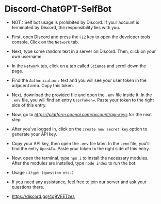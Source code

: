 # Discord-ChatGPT-SelfBot
- NOT : Self bot usage is prohibited by Discord. If your account is terminated by Discord, the responsibility lies with you.

 - First, open Discord and press the `F12` key to open the developer tools console. Click on the `Network` tab.

 - Next, type some random text in a server on Discord. Then, click on your own username.

 - In the `Network` tab, click on a tab called `Science` and scroll down the page.

 - Find the `Authorization:` text and you will see your user token in the adjacent area. Copy this token.
  
 - Next, download the provided file and open the `.env` file inside it. In the `.env` file, you will find an entry `UserToken=`. Paste your token to the right side of this entry.

 - Now, go to *https://platform.openai.com/account/api-keys* for the next step.

 - After you've logged in, click on the `create new secret key` option to generate your API key.

 - Copy your API key, then open the `.env` file later. In the `.env` file, you'll find the entry `OpenAI=`. Paste your token to the right side of this entry.
   
 - Now, open the terminal, type `npm i` to install the necessary modules. After the modules are installed, type `node index` to run the bot.

 - Usage : `4!gpt (question etc.)`
   
 - If you need any assistance, feel free to join our server and ask your questions there.
   
 - https://discord.gg/4g9VEETzes
